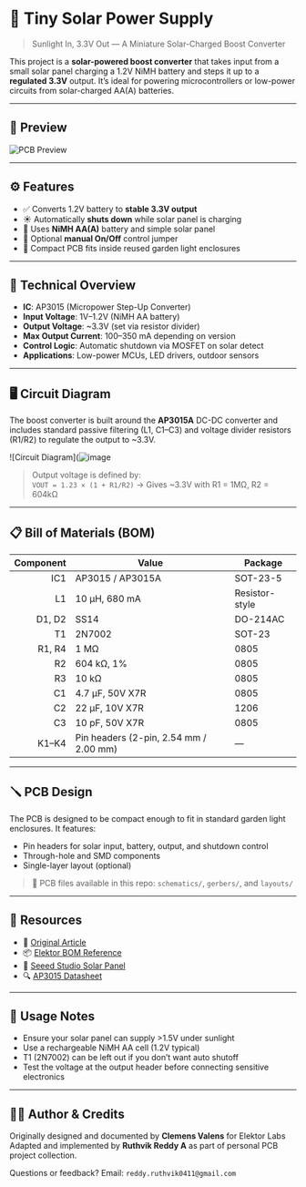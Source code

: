 # 🔆 Tiny Solar Power Supply
> Sunlight In, 3.3V Out — A Miniature Solar-Charged Boost Converter

This project is a **solar-powered boost converter** that takes input from a small solar panel charging a 1.2V NiMH battery and steps it up to a **regulated 3.3V** output. It’s ideal for powering microcontrollers or low-power circuits from solar-charged AA(A) batteries.

---

## 📸 Preview

![PCB Preview](<img width="529" alt="image" src="https://github.com/user-attachments/assets/955f0023-5773-45fc-b709-64f48a1f761e" />) 

---

## ⚙️ Features

- ✅ Converts 1.2V battery to **stable 3.3V output**
- ☀️ Automatically **shuts down** while solar panel is charging
- 🔋 Uses **NiMH AA(A)** battery and simple solar panel
- 🔧 Optional **manual On/Off** control jumper
- 📏 Compact PCB fits inside reused garden light enclosures

---

## 🔧 Technical Overview

- **IC**: AP3015 (Micropower Step-Up Converter)
- **Input Voltage**: 1V–1.2V (NiMH AA battery)
- **Output Voltage**: ~3.3V (set via resistor divider)
- **Max Output Current**: 100–350 mA depending on version
- **Control Logic**: Automatic shutdown via MOSFET on solar detect
- **Applications**: Low-power MCUs, LED drivers, outdoor sensors

---

## 🖥️ Circuit Diagram

The boost converter is built around the **AP3015A** DC-DC converter and includes standard passive filtering (L1, C1–C3) and voltage divider resistors (R1/R2) to regulate the output to ~3.3V.

![Circuit Diagram](![image](https://github.com/user-attachments/assets/77fa3d0c-b3b5-4790-b374-ec5240d4246e)


> Output voltage is defined by:  
> `VOUT = 1.23 × (1 + R1/R2)` → Gives ~3.3V with R1 = 1MΩ, R2 = 604kΩ

---

## 📋 Bill of Materials (BOM)

| Component | Value           | Package    |
|----------:|------------------|------------|
| IC1       | AP3015 / AP3015A | SOT-23-5   |
| L1        | 10 µH, 680 mA     | Resistor-style |
| D1, D2    | SS14             | DO-214AC   |
| T1        | 2N7002           | SOT-23     |
| R1, R4    | 1 MΩ             | 0805       |
| R2        | 604 kΩ, 1%       | 0805       |
| R3        | 10 kΩ            | 0805       |
| C1        | 4.7 µF, 50V X7R  | 0805       |
| C2        | 22 µF, 10V X7R   | 1206       |
| C3        | 10 pF, 50V X7R   | 0805       |
| K1–K4     | Pin headers (2-pin, 2.54 mm / 2.00 mm) | — |

---

## 🪛 PCB Design

The PCB is designed to be compact enough to fit in standard garden light enclosures. It features:

- Pin headers for solar input, battery, output, and shutdown control
- Through-hole and SMD components
- Single-layer layout (optional)

> 📁 PCB files available in this repo: `schematics/`, `gerbers/`, and `layouts/`

---

## 🔗 Resources

- 📄 [Original Article](https://elektormagazine.com/labs/tiny-solar-supply)
- 📦 [Elektor BOM Reference](https://elektor.com)
- 🔌 [Seeed Studio Solar Panel](https://elektor.com/19131)
- 🔍 [AP3015 Datasheet](https://www.diodes.com/assets/Datasheets/AP3015.pdf)

---

## 🧪 Usage Notes

- Ensure your solar panel can supply >1.5V under sunlight
- Use a rechargeable NiMH AA cell (1.2V typical)
- T1 (2N7002) can be left out if you don’t want auto shutoff
- Test the voltage at the output header before connecting sensitive electronics

---

## 🙋‍♂️ Author & Credits

Originally designed and documented by **Clemens Valens** for Elektor Labs  
Adapted and implemented by **Ruthvik Reddy A** as part of personal PCB project collection.

Questions or feedback? Email: `reddy.ruthvik0411@gmail.com`

